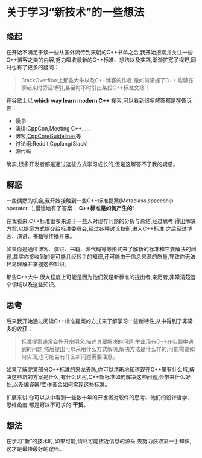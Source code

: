 # 关于学习“新技术”的一些想法

## 缘起
在开始不满足于读一些从国外流传到天朝的C++书单之后,我开始搜索并关注一些C++博客之类的内容,努力吸收最新的C++标准、想法以及实践,渐渐扩宽了视野,同时也有了更多的疑问：
 > StackOverflow上那些大牛以及C++博客的作者,是如何掌握了C++,能够在聊起来时旁征博引,甚至时不时引出某段C++标准文档？

在谷歌上以 **which way learn modern C++** 搜索,可以看到很多解答都是在告诉你：
- 读书
- 演讲:CppCon,Meeting C++......
- 博客,[CppCoreGuidelines](https://github.com/isocpp/CppCoreGuidelines)等
- 讨论组:Reddit,Cpplang(Slack)
- 源代码

确实,很多开发者都是通过这些方式学习成长的,但是这解答不了我的疑惑。
## 解惑
一些偶然的机会,我开始接触到一些C++标准提案(Metaclass,spaceship operator...),慢慢地有了答案： **C++标准是如何产生的!**

在我看来,C++标准很多来源于一些人对现存问题的分析与总结,经过思考,得出解决方案,以提案方式提交给标准委员会,经过各种讨论权衡,进入C++标准,之后经过博客、演讲、书籍等传播开来。

如果你是通过博客、演讲、书籍、源代码等等形式来了解新的标准和它要解决的问题,其实你接收到的是可能几经转手的知识,还可能由于信息来源的质量,导致你无法轻易理解并掌握这些知识。

那些C++大牛,很大程度上可能是因为他们就是新标准的提出者,亲历者,非常清楚这个领域以及这些知识。
## 思考
后来我开始通过阅读C++标准提案的方式来了解学习一些新特性,从中得到了非常多的收获：
> 标准提案通常会先开宗明义,描述其要解决的问题,举出现有C++在实践中遇到的问题,然后提出可以采用什么方式解决,解决方法是什么样的,可能需要如何实现,也可能会有什么新问题需要注意。

如果了解完某部分C++标准的来龙去脉,你可以清晰地知道现在C++里有什么坑,解决这些坑的方案是什么,有什么优劣,C++新标准如何解决这些问题,会带来什么好处,以及编译器/库作者会如何实现这些标准。

扩展来讲,你可以从中看到一些数十年的开发者对软件的思考、他们的设计哲学、思维角度,都是可以不可求的 **干货**。

## 想法
在学习“新”的技术时,如果可能,请尽可能接近信息的源头,去努力获取第一手知识,这才是最快最好的途径。



